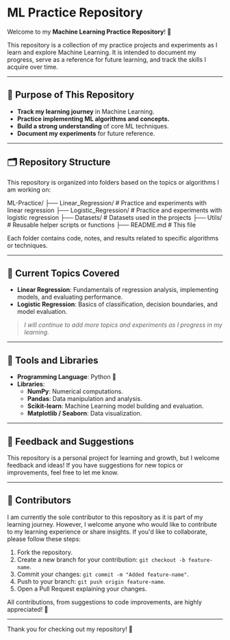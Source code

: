 # ML Practice Repository

Welcome to my **Machine Learning Practice Repository**! 🚀

This repository is a collection of my practice projects and experiments as I learn and explore Machine Learning. It is intended to document my progress, serve as a reference for future learning, and track the skills I acquire over time.

---

## 🌟 **Purpose of This Repository**
- **Track my learning journey** in Machine Learning.
- **Practice implementing ML algorithms and concepts.**
- **Build a strong understanding** of core ML techniques.
- **Document my experiments** for future reference.

---

## 🗂️ **Repository Structure**
This repository is organized into folders based on the topics or algorithms I am working on:

ML-Practice/ ├── Linear_Regression/ # Practice and experiments with linear regression ├── Logistic_Regression/ # Practice and experiments with logistic regression ├── Datasets/ # Datasets used in the projects ├── Utils/ # Reusable helper scripts or functions ├── README.md # This file


Each folder contains code, notes, and results related to specific algorithms or techniques.

---

## 📌 **Current Topics Covered**
- **Linear Regression**: Fundamentals of regression analysis, implementing models, and evaluating performance.
- **Logistic Regression**: Basics of classification, decision boundaries, and model evaluation.

> *I will continue to add more topics and experiments as I progress in my learning.*

---

## 🧰 **Tools and Libraries**
- **Programming Language**: Python 🐍
- **Libraries**:
  - **NumPy**: Numerical computations.
  - **Pandas**: Data manipulation and analysis.
  - **Scikit-learn**: Machine Learning model building and evaluation.
  - **Matplotlib / Seaborn**: Data visualization.

---

## 🤝 **Feedback and Suggestions**
This repository is a personal project for learning and growth, but I welcome feedback and ideas! If you have suggestions for new topics or improvements, feel free to let me know.

---

## 🤝 **Contributors**
I am currently the sole contributor to this repository as it is part of my learning journey. However, I welcome anyone who would like to contribute to my learning experience or share insights. If you'd like to collaborate, please follow these steps:

1. Fork the repository.
2. Create a new branch for your contribution: `git checkout -b feature-name`.
3. Commit your changes: `git commit -m "Added feature-name"`.
4. Push to your branch: `git push origin feature-name`.
5. Open a Pull Request explaining your changes.

All contributions, from suggestions to code improvements, are highly appreciated! 🌟

---

Thank you for checking out my repository! 🌟
